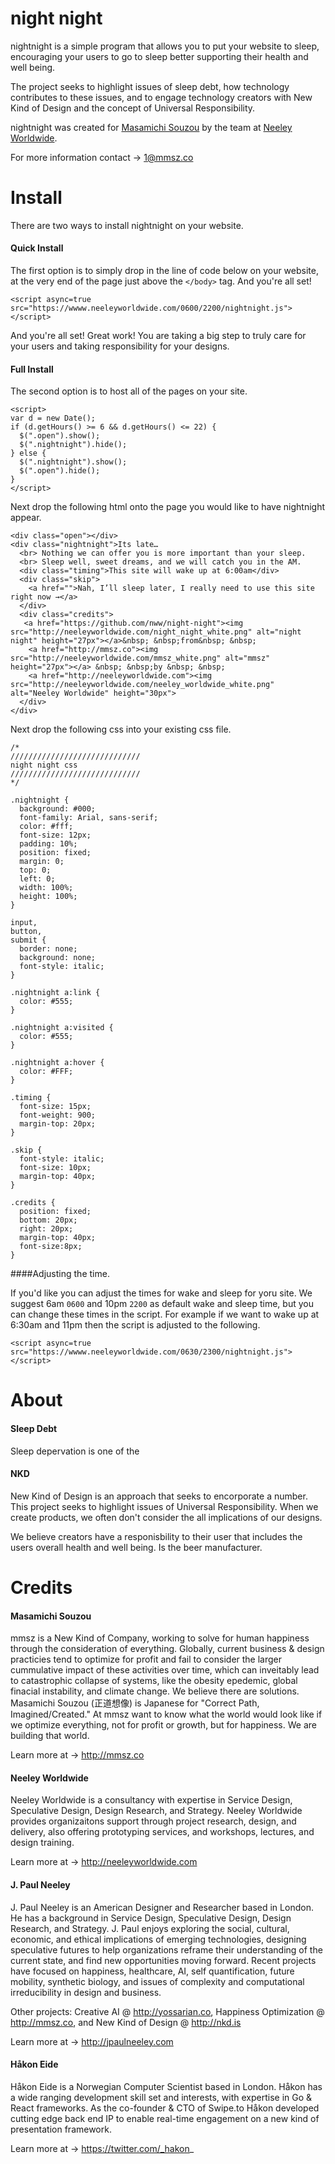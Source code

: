 # night night
nightnight is a simple program that allows you to put your website to sleep, encouraging your users to go to sleep better supporting their health and well being.

The project seeks to highlight issues of sleep debt, how technology contributes to these issues, and to engage technology creators with New Kind of Design and the concept of Universal Responsibility.

nightnight was created for [Masamichi Souzou](http://mmsz.co) by the team at [Neeley Worldwide](http://neeleyworldwide.com).

For more information contact → 1@mmsz.co

# Install

There are two ways to install nightnight on your website. 

#### Quick Install

The first option is to simply drop in the line of code below on your website, at the very end of the page just above the `</body>` tag. And you're all set!

```
<script async=true src="https://wwww.neeleyworldwide.com/0600/2200/nightnight.js"></script>
```

And you're all set! Great work! You are taking a big step to truly care for your users and taking responsibility for your designs.



#### Full Install

The second option is to host all of the pages on your site.
```
<script>
var d = new Date();
if (d.getHours() >= 6 && d.getHours() <= 22) {
  $(".open").show();
  $(".nightnight").hide();
} else {
  $(".nightnight").show();
  $(".open").hide();
}
</script>
```
Next drop the following html onto the page you would like to have nightnight appear.

```
<div class="open"></div>
<div class="nightnight">Its late…
  <br> Nothing we can offer you is more important than your sleep.
  <br> Sleep well, sweet dreams, and we will catch you in the AM.
  <div class="timing">This site will wake up at 6:00am</div>
  <div class="skip">
    <a href="">Nah, I’ll sleep later, I really need to use this site right now →</a>
  </div>
  <div class="credits">
   <a href="https://github.com/nww/night-night"><img src="http://neeleyworldwide.com/night_night_white.png" alt="night night" height="27px"></a>&nbsp; &nbsp;from&nbsp; &nbsp;
    <a href="http://mmsz.co"><img src="http://neeleyworldwide.com/mmsz_white.png" alt="mmsz" height="27px"></a> &nbsp; &nbsp;by &nbsp; &nbsp;
    <a href="http://neeleyworldwide.com"><img src="http://neeleyworldwide.com/neeley_worldwide_white.png" alt="Neeley Worldwide" height="30px">
  </div>
</div>
```

Next drop the following css into your existing css file.

```
/* 
/////////////////////////////
night night css
/////////////////////////////
*/

.nightnight {
  background: #000;
  font-family: Arial, sans-serif;
  color: #fff;
  font-size: 12px;
  padding: 10%;
  position: fixed;
  margin: 0;
  top: 0;
  left: 0;
  width: 100%;
  height: 100%;
}

input,
button,
submit {
  border: none;
  background: none;
  font-style: italic;
}

.nightnight a:link {
  color: #555;
}

.nightnight a:visited {
  color: #555;
}

.nightnight a:hover {
  color: #FFF;
}

.timing {
  font-size: 15px;
  font-weight: 900;
  margin-top: 20px;
}

.skip {
  font-style: italic;
  font-size: 10px;
  margin-top: 40px;
}

.credits {
  position: fixed;
  bottom: 20px;
  right: 20px;
  margin-top: 40px;
  font-size:8px;
}
```


####Adjusting the time. 

If you'd like you can adjust the times for wake and sleep for yoru site. We suggest 6am `0600` and 10pm `2200` as default wake and sleep time, but you can change these times in the script. For example if we want to wake up at 6:30am and 11pm then the script is adjusted to the following. 

```
<script async=true src="https://wwww.neeleyworldwide.com/0630/2300/nightnight.js"></script>
```


# About

#### Sleep Debt
Sleep depervation is one of the 


#### NKD

New Kind of Design is an approach that seeks to encorporate a number. This project seeks to highlight issues of Universal Responsibility. When we create products, we often don't consider the all implications of our designs. 

We believe creators have a responisbility to their user that includes the users overall health and well being. Is the beer manufacturer.

# Credits

#### Masamichi Souzou

mmsz is a New Kind of Company, working to solve for human happiness through the consideration of everything. Globally, current business & design practicies tend to optimize for profit and fail to consider the larger cummulative impact of these activities over time, which can inveitably lead to catastrophic collapse of systems, like the obesity epedemic, global finacial instability, and climate change. We believe there are solutions. Masamichi Souzou (正道想像) is Japanese for "Correct Path, Imagined/Created." At mmsz want to know what the world would look like if we optimize everything, not for profit or growth, but for happiness. We are building that world.

Learn more at → http://mmsz.co


#### Neeley Worldwide

Neeley Worldwide is a consultancy with expertise in Service Design, Speculative Design, Design Research, and Strategy. Neeley Worldwide provides organizaitons support through project research, design, and delivery, also offering prototyping services, and workshops, lectures, and design training. 

Learn more at → http://neeleyworldwide.com


#### J. Paul Neeley

J. Paul Neeley is an American Designer and Researcher based in London. He has a background in Service Design, Speculative Design, Design Research, and Strategy. J. Paul enjoys exploring the social, cultural, economic, and ethical implications of emerging technologies, designing speculative futures to help organizations reframe their understanding of the current state, and find new opportunities moving forward. Recent projects have focused on happiness, healthcare, AI, self quantification, future mobility, synthetic biology, and issues of complexity and computational irreducibility in design and business. 

Other projects: Creative AI @ http://yossarian.co, Happiness Optimization @ http://mmsz.co, and New Kind of Design @ http://nkd.is

Learn more at → http://jpaulneeley.com


#### Håkon Eide

Håkon Eide is a Norwegian Computer Scientist based in London. Håkon has a wide ranging development skill set and interests, with expertise in Go & React frameworks. As the co-founder & CTO of Swipe.to Håkon developed cutting edge back end IP to enable real-time engagement on a new kind of presentation framework. 

Learn more at → https://twitter.com/_hakon_


